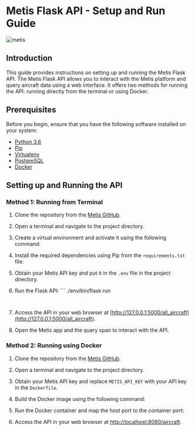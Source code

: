 # Metis Flask API - Setup and Run Guide

![metis](https://static-asserts-public.s3.eu-central-1.amazonaws.com/metis-min-logo.png)

## Introduction

This guide provides instructions on setting up and running the Metis Flask API. The Metis Flask API allows you to interact with the Metis platform and query aircraft data using a web interface. It offers two methods for running the API: running directly from the terminal or using Docker.

## Prerequisites

Before you begin, ensure that you have the following software installed on your system:

- [Python 3.6](https://www.python.org/downloads/release/python-365/)
- [Pip](https://pip.pypa.io/en/stable/installing/)
- [Virtualenv](https://virtualenv.pypa.io/en/latest/installation.html)
- [PostgreSQL](https://www.postgresql.org/)
- [Docker](https://www.docker.com/)

## Setting up and Running the API

### Method 1: Running from Terminal

1. Clone the repository from the [Metis GitHub](https://github.com/metis-data/metis-flask-api).

2. Open a terminal and navigate to the project directory.

3. Create a virtual environment and activate it using the following command:


4. Install the required dependencies using Pip from the `requirements.txt` file:

5. Obtain your Metis API key and put it in the `.env` file in the project directory.

6. Run the Flask API:  ```
     ./env/bin/flask  run
    ```


7. Access the API in your web browser at [http://127.0.0.1:5000/all_aircraft](http://127.0.0.1:5000/all_aircraft).

8. Open the Metis app and the query span to interact with the API.

### Method 2: Running using Docker

1. Clone the repository from the [Metis GitHub](https://github.com/metis-data/metis-flask-api).

2. Open a terminal and navigate to the project directory.

3. Obtain your Metis API key and replace `METIS_API_KEY` with your API key in the `Dockerfile`.

4. Build the Docker image using the following command:


5. Run the Docker container and map the host port to the container port:


6. Access the API in your web browser at [http://localhost:8080/aircraft](http://localhost:5000/all_aircraft).

